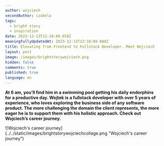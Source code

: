 ```yaml
---
author: wojciech
secondAuthor: izabela
tags:
  - bright story
  - inspiration
date: 2023-12-13T12:18:09.658Z
meaningfullyUpdatedAt: 2023-12-13T12:18:09.689Z
title: Elevating from Frontend to Fullstack Developer. Meet Wojciech
layout: post
image: /images/brightstorywojciech.png
hidden: false
comments: true
published: true
language: en
---
```

**At 6 am, you’ll find him in a swimming pool getting his daily endorphins for a productive day. Wojtek is a fullstack developer with over 5 years of experience, who loves exploring the business side of any software product. The more challenging the domain the client represents, the more eager he is to support them with his holistic approach. Check out Wojciech’s career journey.**

<div className="image">![Wojciech's career journey](../../static/images/brightstorywojciechcollage.png "Wojciech's career journey")</div>